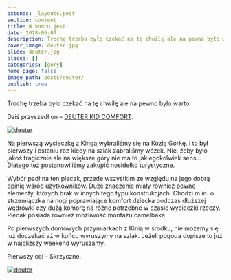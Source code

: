 ```yaml
---
extends: _layouts.post
section: content
title: W końcu jest!
date: 2018-06-07
description: Trochę trzeba było czekać na tę chwilę ale na pewno było warto.
cover_image: deuter.jpg
slide: deuter.jpg
places: []
categories: [gory]
home_page: false
image_path: posts/deuter/
publish: true
---
```


Trochę trzeba było czekać na tę chwilę ale na pewno było warto.

Dziś przyszedł on – <a href="https://www.ceneo.pl/31286488#crid=271634&pid=20128" target="_blank" rel="nofollow noopener noreferrer">DEUTER KID COMFORT</a>.

<div>
    <a href="{{ $page->cloudinary }}{{ $page->postPhoto }}/{{ $page->cloudinaryId }}/{{ $page->image_path }}deuter2.jpg">
        <img data-srcset="{{ $page->cloudinary }}{{ $page->postPhotoSmall }}/{{ $page->cloudinaryId }}/{{ $page->image_path }}deuter2.jpg 768w,{{ $page->cloudinary }}{{ $page->postPhoto }}/{{ $page->cloudinaryId }}/{{ $page->image_path }}deuter2.jpg 1400w" data-sizes="75vw,(min-width: 1024px) 900px" data-src="{{ $page->cloudinary }}{{ $page->postPhoto }}/{{ $page->cloudinaryId }}/{{ $page->image_path }}deuter2.jpg" alt="deuter" class="lazy" loading="lazy">
    </a>
</div>

Na pierwszą wycieczkę z Kingą wybraliśmy się na Kozią Górkę. I to był pierwszy i ostaniu raz kiedy na szlak zabraliśmy wózek. Nie, żeby było jakoś tragicznie ale na większe góry nie ma to jakiegokolwiek sensu. Dlatego też postanowiliśmy zakupić nosidełko turystyczne.

Wybór padł na ten plecak, przede wszystkim ze względu na jego dobrą opinię wśród użytkowników. Duże znaczenie miały również pewne elementy, których brak w innych tego typu konstrukcjach. Chodzi m.in. o strzemiączka na nogi poprawiające komfort dziecka podczas dłuższej wędrówki czy dużą komorę na różne potrzebne w czasie wycieczki rzeczy. Plecak posiada również możliwość montażu camelbaka.

Po pierwszych domowych przymiarkach z Kinią w środku, nie możemy się już doczekać aż w końcu wyruszymy na szlak. Jeżeli pogoda dopisze to już w najbliższy weekend wyruszamy.

Pierwszy cel – Skrzyczne.

<div>
    <a href="{{ $page->cloudinary }}{{ $page->postPhoto }}/{{ $page->cloudinaryId }}/{{ $page->image_path }}deuter3.jpg">
        <img data-srcset="{{ $page->cloudinary }}{{ $page->postPhotoSmall }}/{{ $page->cloudinaryId }}/{{ $page->image_path }}deuter3.jpg 768w,{{ $page->cloudinary }}{{ $page->postPhoto }}/{{ $page->cloudinaryId }}/{{ $page->image_path }}deuter3.jpg 1400w" data-sizes="75vw,(min-width: 1024px) 900px" data-src="{{ $page->cloudinary }}{{ $page->postPhoto }}/{{ $page->cloudinaryId }}/{{ $page->image_path }}deuter3.jpg" alt="deuter" class="lazy" loading="lazy">
    </a>
</div>